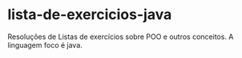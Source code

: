 # lista-de-exercicios-java
Resoluções de Listas de exercícios sobre POO e outros conceitos. A linguagem foco é java.

